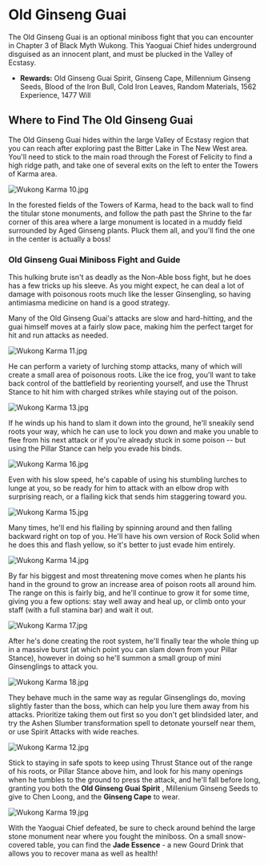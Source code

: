 # Old Ginseng Guai

The Old Ginseng Guai is an optional miniboss fight that you can encounter in Chapter 3 of Black Myth Wukong. This Yaoguai Chief hides underground disguised as an innocent plant, and must be plucked in the Valley of Ecstasy. 

  * **Rewards:** Old Ginseng Guai Spirit, Ginseng Cape, Millennium Ginseng Seeds, Blood of the Iron Bull, Cold Iron Leaves, Random Materials, 1562 Experience, 1477 Will

## Where to Find The Old Ginseng Guai

The Old Ginseng Guai hides within the large Valley of Ecstasy region that you can reach after exploring past the Bitter Lake in The New West area. You'll need to stick to the main road through the Forest of Felicity to find a high ridge path, and take one of several exits on the left to enter the Towers of Karma area. 

![Wukong Karma 10.jpg](https://oyster.ignimgs.com/mediawiki/apis.ign.com/black-myth-wukong/c/cf/Wukong_Karma_10.jpg)

In the forested fields of the Towers of Karma, head to the back wall to find the titular stone monuments, and follow the path past the Shrine to the far corner of this area where a large monument is located in a muddy field surrounded by Aged Ginseng plants. Pluck them all, and you'll find the one in the center is actually a boss! 

### Old Ginseng Guai Miniboss Fight and Guide

This hulking brute isn't as deadly as the Non-Able boss fight, but he does has a few tricks up his sleeve. As you might expect, he can deal a lot of damage with poisonous roots much like the lesser Ginsengling, so having antimiasma medicine on hand is a good strategy. 

Many of the Old Ginseng Guai's attacks are slow and hard-hitting, and the guai himself moves at a fairly slow pace, making him the perfect target for hit and run attacks as needed. 

![Wukong Karma 11.jpg](https://oyster.ignimgs.com/mediawiki/apis.ign.com/black-myth-wukong/2/2a/Wukong_Karma_11.jpg)

He can perform a variety of lurching stomp attacks, many of which will create a small area of poisonous roots. Like the ice frog, you'll want to take back control of the battlefield by reorienting yourself, and use the Thrust Stance to hit him with charged strikes while staying out of the poison. 

![Wukong Karma 13.jpg](https://oyster.ignimgs.com/mediawiki/apis.ign.com/black-myth-wukong/8/8e/Wukong_Karma_13.jpg)

If he winds up his hand to slam it down into the ground, he'll sneakily send roots your way, which he can use to lock you down and make you unable to flee from his next attack or if you're already stuck in some poison -- but using the Pillar Stance can help you evade his binds. 

![Wukong Karma 16.jpg](https://oyster.ignimgs.com/mediawiki/apis.ign.com/black-myth-wukong/8/88/Wukong_Karma_16.jpg)

Even with his slow speed, he's capable of using his stumbling lurches to lunge at you, so be ready for him to attack with an elbow drop with surprising reach, or a flailing kick that sends him staggering toward you. 

![Wukong Karma 15.jpg](https://oyster.ignimgs.com/mediawiki/apis.ign.com/black-myth-wukong/a/ac/Wukong_Karma_15.jpg)

Many times, he'll end his flailing by spinning around and then falling backward right on top of you. He'll have his own version of Rock Solid when he does this and flash yellow, so it's better to just evade him entirely. 

![Wukong Karma 14.jpg](https://oyster.ignimgs.com/mediawiki/apis.ign.com/black-myth-wukong/6/6e/Wukong_Karma_14.jpg)

By far his biggest and most threatening move comes when he plants his hand in the ground to grow an increase area of poison roots all around him. The range on this is fairly big, and he'll continue to grow it for some time, giving you a few options: stay well away and heal up, or climb onto your staff (with a full stamina bar) and wait it out. 

![Wukong Karma 17.jpg](https://oyster.ignimgs.com/mediawiki/apis.ign.com/black-myth-wukong/3/3f/Wukong_Karma_17.jpg)

After he's done creating the root system, he'll finally tear the whole thing up in a massive burst (at which point you can slam down from your Pillar Stance), however in doing so he'll summon a small group of mini Ginsenglings to attack you. 

![Wukong Karma 18.jpg](https://oyster.ignimgs.com/mediawiki/apis.ign.com/black-myth-wukong/9/94/Wukong_Karma_18.jpg)

They behave much in the same way as regular Ginsenglings do, moving slightly faster than the boss, which can help you lure them away from his attacks. Prioritize taking them out first so you don't get blindsided later, and try the Ashen Slumber transformation spell to detonate yourself near them, or use Spirit Attacks with wide reaches. 

![Wukong Karma 12.jpg](https://oyster.ignimgs.com/mediawiki/apis.ign.com/black-myth-wukong/8/80/Wukong_Karma_12.jpg)

Stick to staying in safe spots to keep using Thrust Stance out of the range of his roots, or Pillar Stance above him, and look for his many openings when he tumbles to the ground to press the attack, and he'll fall before long, granting you both the **Old Ginseng Guai Spirit** , Millenium Ginseng Seeds to give to Chen Loong, and the **Ginseng Cape** to wear. 

![Wukong Karma 19.jpg](https://oyster.ignimgs.com/mediawiki/apis.ign.com/black-myth-wukong/f/f7/Wukong_Karma_19.jpg)

With the Yaoguai Chief defeated, be sure to check around behind the large stone monument near where you fought the miniboss. On a small snow-covered table, you can find the **Jade Essence** \- a new Gourd Drink that allows you to recover mana as well as health! 
